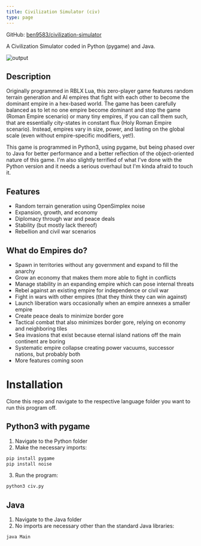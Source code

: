 ```yaml
---
title: Civilization Simulator (civ)
type: page
---
```


GitHub: [ben9583/civilization-simulator](https://github.com/ben9583/civilization-simulator)

A Civilization Simulator coded in Python (pygame) and Java.

![output](https://user-images.githubusercontent.com/16968917/159137594-78944715-3e5c-48d7-a401-6cd51ac3bc7b.gif)

## Description

Originally programmed in RBLX Lua, this zero-player game features random terrain generation and AI empires that fight with each other to become the dominant empire in a hex-based world. The game has been carefully balanced as to let no one empire become dominant and stop the game (Roman Empire scenario) or many tiny empires, if you can call them such, that are essentially city-states in constant flux (Holy Roman Empire scenario). Instead, empires vary in size, power, and lasting on the global scale (even without empire-specific modifiers, yet!).

This game is programmed in Python3, using pygame, but being phased over to Java for better performance and a better reflection of the object-oriented nature of this game. I'm also slightly terrified of what I've done with the Python version and it needs a serious overhaul but I'm kinda afraid to touch it.

## Features

* Random terrain generation using OpenSimplex noise
* Expansion, growth, and economy
* Diplomacy through war and peace deals
* Stability (but mostly lack thereof)
* Rebellion and civil war scenarios

## What do Empires do?

* Spawn in territories without any government and expand to fill the anarchy
* Grow an economy that makes them more able to fight in conflicts
* Manage stability in an expanding empire which can pose internal threats
* Rebel against an existing empire for independence or civil war
* Fight in wars with other empires (that they think they can win against)
* Launch liberation wars occasionally when an empire annexes a smaller empire
* Create peace deals to minimize border gore
* Tactical combat that also minimizes border gore, relying on economy and neighboring tiles
* Sea invasions that exist because eternal island nations off the main continent are boring
* Systematic empire collapse creating power vacuums, successor nations, but probably both
* More features coming soon

# Installation
Clone this repo and navigate to the respective language folder you want to run this program off.

## Python3 with pygame

1. Navigate to the Python folder
2. Make the necessary imports:

```bash
pip install pygame
pip install noise
```

3. Run the program:

```bash
python3 civ.py
```

## Java

1. Navigate to the Java folder
2. No imports are necessary other than the standard Java libraries:

```bash
java Main
```
